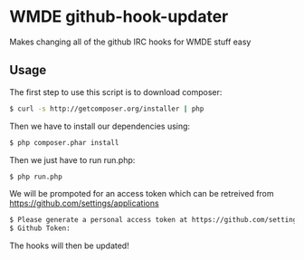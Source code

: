 WMDE github-hook-updater
==================

Makes changing all of the github IRC hooks for WMDE stuff easy

## Usage

The first step to use this script is to download composer:

```bash
$ curl -s http://getcomposer.org/installer | php
```

Then we have to install our dependencies using:
```bash
$ php composer.phar install
```

Then we just have to run run.php:
```bash
$ php run.php
```

We will be prompoted for an access token which can be retreived from https://github.com/settings/applications
```bash
$ Please generate a personal access token at https://github.com/settings/applications
$ Github Token:
```

The hooks will then be updated!